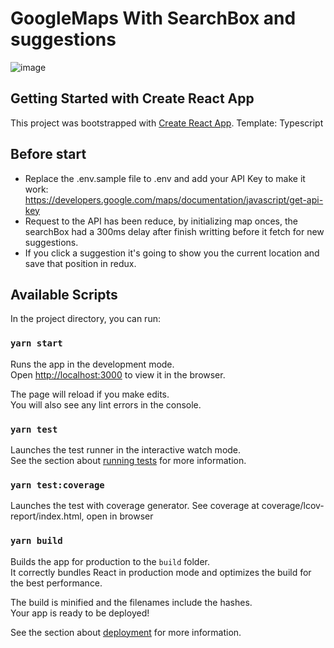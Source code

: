 # GoogleMaps With SearchBox and suggestions
![image](https://user-images.githubusercontent.com/26747366/135729555-ca9045ff-89f4-4b1f-bdec-e7dd3f2fa322.png)

## Getting Started with Create React App

This project was bootstrapped with [Create React App](https://github.com/facebook/create-react-app).
Template: Typescript

## Before start

- Replace the .env.sample file to .env and add your API Key to make it work: https://developers.google.com/maps/documentation/javascript/get-api-key
- Request to the API has been reduce, by initializing map onces, the searchBox had a 300ms delay after finish writting before it fetch for new suggestions.
- If you click a suggestion it's going to show you the current location and save that position in redux.  


## Available Scripts

In the project directory, you can run:

### `yarn start`

Runs the app in the development mode.\
Open [http://localhost:3000](http://localhost:3000) to view it in the browser.

The page will reload if you make edits.\
You will also see any lint errors in the console.

### `yarn test`

Launches the test runner in the interactive watch mode.\
See the section about [running tests](https://facebook.github.io/create-react-app/docs/running-tests) for more information.

### `yarn test:coverage`

Launches the test with coverage generator.
See coverage at coverage/lcov-report/index.html, open in browser

### `yarn build`

Builds the app for production to the `build` folder.\
It correctly bundles React in production mode and optimizes the build for the best performance.

The build is minified and the filenames include the hashes.\
Your app is ready to be deployed!

See the section about [deployment](https://facebook.github.io/create-react-app/docs/deployment) for more information.
